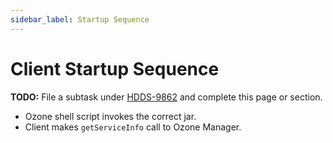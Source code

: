 ```yaml
---
sidebar_label: Startup Sequence
---
```


# Client Startup Sequence

**TODO:** File a subtask under [HDDS-9862](https://issues.apache.org/jira/browse/HDDS-9862) and complete this page or section.

- Ozone shell script invokes the correct jar.
- Client makes `getServiceInfo` call to Ozone Manager.
